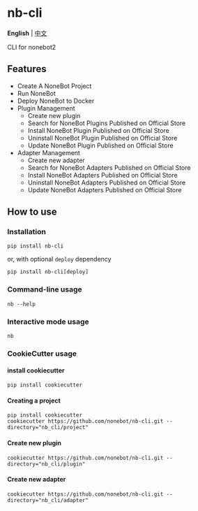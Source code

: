 # nb-cli

**English** | [中文](./README.md)

CLI for nonebot2

## Features

- Create A NoneBot Project
- Run NoneBot
- Deploy NoneBot to Docker
- Plugin Management
  - Create new plugin
  - Search for NoneBot Plugins Published on Official Store
  - Install NoneBot Plugin Published on Official Store
  - Uninstall NoneBot Plugin Published on Official Store
  - Update NoneBot Plugin Published on Official Store
- Adapter Management
  - Create new adapter
  - Search for NoneBot Adapters Published on Official Store
  - Install NoneBot Adapters Published on Official Store
  - Uninstall NoneBot Adapters Published on Official Store
  - Update NoneBot Adapters Published on Official Store

## How to use

### Installation

```shell
pip install nb-cli
```

or, with optional `deploy` dependency

```shell
pip install nb-cli[deploy]
```

### Command-line usage

```shell
nb --help
```

### Interactive mode usage

```shell
nb
```

### CookieCutter usage

#### install cookiecutter

```shell
pip install cookiecutter
```

#### Creating a project

```shell
pip install cookiecutter
cookiecutter https://github.com/nonebot/nb-cli.git --directory="nb_cli/project"
```

#### Create new plugin

```shell
cookiecutter https://github.com/nonebot/nb-cli.git --directory="nb_cli/plugin"
```

#### Create new adapter

```shell
cookiecutter https://github.com/nonebot/nb-cli.git --directory="nb_cli/adapter"
```
